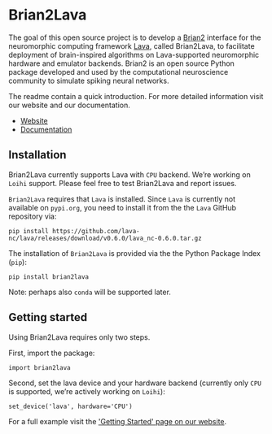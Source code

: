 # Brian2Lava


The goal of this open source project is to develop a [Brian2](https://github.com/brian-team/brian2) interface for the neuromorphic computing framework [Lava](https://github.com/lava-nc/lava), called Brian2Lava, to facilitate deployment of brain-inspired algorithms on Lava-supported neuromorphic hardware and emulator backends. Brian2 is an open source Python package developed and used by the computational neuroscience community to simulate spiking neural networks.

The readme contain a quick introduction. For more detailed information visit our website and our documentation.

* [Website](https://brian2lava.gitlab.io/)
* [Documentation](https://brian2lava.gitlab.io/docs)
## Installation

Brian2Lava currently supports Lava with `CPU` backend. We’re working on `Loihi` support. Please feel free to test Brian2Lava and report issues.

`Brian2Lava` requires that `Lava` is installed. Since `Lava` is currently not available on `pypi.org`, you need to install it from the the `Lava` GitHub repository via:

```
pip install https://github.com/lava-nc/lava/releases/download/v0.6.0/lava_nc-0.6.0.tar.gz
```

The installation of `Brian2Lava` is provided via the the Python Package Index (`pip`):

```
pip install brian2lava
```

Note: perhaps also `conda` will be supported later.

## Getting started

Using Brian2Lava requires only two steps.

First, import the package:

```
import brian2lava
```

Second, set the lava device and your hardware backend (currently only `CPU` is supported, we’re actively working on `Loihi`):

```
set_device('lava', hardware='CPU')
```

For a full example visit the ['Getting Started' page on our website](https://brian2lava.gitlab.io/).

